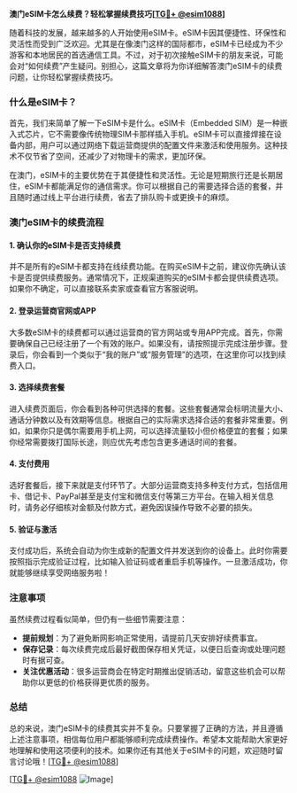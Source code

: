 **澳门eSIM卡怎么续费？轻松掌握续费技巧[[TG💪+ @esim1088](https://t.me/s/esim1088)]**

随着科技的发展，越来越多的人开始使用eSIM卡。eSIM卡因其便捷性、环保性和灵活性而受到广泛欢迎。尤其是在像澳门这样的国际都市，eSIM卡已经成为不少游客和本地居民的首选通信工具。不过，对于初次接触eSIM卡的朋友来说，可能会对“如何续费”产生疑问。别担心，这篇文章将为你详细解答澳门eSIM卡的续费问题，让你轻松掌握续费技巧。

### 什么是eSIM卡？

首先，我们来简单了解一下eSIM卡是什么。eSIM卡（Embedded SIM）是一种嵌入式芯片，它不需要像传统物理SIM卡那样插入手机。eSIM卡可以直接焊接在设备内部，用户可以通过网络下载运营商提供的配置文件来激活和使用服务。这种技术不仅节省了空间，还减少了对物理卡的需求，更加环保。

在澳门，eSIM卡的主要优势在于其便捷性和灵活性。无论是短期旅行还是长期居住，eSIM卡都能满足你的通信需求。你可以根据自己的需要选择合适的套餐，并且随时通过线上平台进行续费，省去了排队购卡或更换卡的麻烦。

### 澳门eSIM卡的续费流程

#### 1. 确认你的eSIM卡是否支持续费

并不是所有的eSIM卡都支持在线续费功能。在购买eSIM卡之前，建议你先确认该卡是否提供续费服务。通常情况下，正规渠道购买的eSIM卡都会提供续费选项。如果你不确定，可以直接联系卖家或查看官方客服说明。

#### 2. 登录运营商官网或APP

大多数eSIM卡的续费都可以通过运营商的官方网站或专用APP完成。首先，你需要确保自己已经注册了一个有效的账户。如果没有，请按照提示完成注册步骤。登录后，你会看到一个类似于“我的账户”或“服务管理”的选项，在这里你可以找到续费入口。

#### 3. 选择续费套餐

进入续费页面后，你会看到各种可供选择的套餐。这些套餐通常会标明流量大小、通话分钟数以及有效期等信息。根据自己的实际需求选择合适的套餐非常重要。例如，如果你只是偶尔需要用手机上网，可以选择流量较小但价格便宜的套餐；如果你经常需要拨打国际长途，则应优先考虑包含更多通话时间的套餐。

#### 4. 支付费用

选好套餐后，接下来就是支付环节了。大部分运营商支持多种支付方式，包括信用卡、借记卡、PayPal甚至是支付宝和微信支付等第三方平台。在输入相关信息时，请务必仔细核对金额及付款方式，避免因误操作导致不必要的损失。

#### 5. 验证与激活

支付成功后，系统会自动为你生成新的配置文件并发送到你的设备上。此时你需要按照指示完成验证过程，比如输入验证码或者重启手机等操作。一旦激活成功，你就能够继续享受网络服务啦！

### 注意事项

虽然续费过程看似简单，但仍有一些细节需要注意：

- **提前规划**：为了避免断网影响正常使用，请提前几天安排好续费事宜。
- **保存记录**：每次续费完成后最好截图保存相关凭证，以便日后查询或处理问题时有据可查。
- **关注优惠活动**：很多运营商会在特定时期推出促销活动，留意这些机会可以帮助你以更低的价格获得更优质的服务。

### 总结

总的来说，澳门eSIM卡的续费其实并不复杂。只要掌握了正确的方法，并且遵循上述注意事项，相信每位用户都能够顺利完成续费操作。希望本文能帮助大家更好地理解和使用这项便利的技术。如果你还有其他关于eSIM卡的问题，欢迎随时留言讨论哦！[[TG💪+ @esim1088](https://t.me/s/esim1088)]

[[TG💪+ @esim1088](https://t.me/s/esim1088) ![Image](https://i.postimg.cc/4NQfJmqS/Snipaste-2025-05-13-00-14-12.png)]